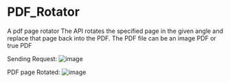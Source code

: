 # PDF_Rotator
A pdf page rotator
The API rotates the specified page in the given angle and replace that page back into the PDF. The PDF file can be an image PDF or true PDF

Sending Request:
![image](https://user-images.githubusercontent.com/37659765/147539263-f8c542a3-9258-4770-9a51-8fc2b94bd728.png)

PDF page Rotated:
![image](https://user-images.githubusercontent.com/37659765/147539144-16efd285-09aa-4cf8-8b94-a8b1da11bbd4.png)